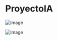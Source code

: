 # ProyectoIA

![image](https://github.com/user-attachments/assets/c13c4bb8-d8c6-4116-afaf-7a8305ad8043)

![image](https://github.com/user-attachments/assets/bdb29ed5-c96a-4b49-9414-391824c78127)

